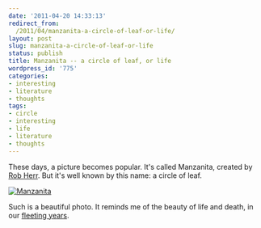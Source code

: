 ```yaml
---
date: '2011-04-20 14:33:13'
redirect_from:
  /2011/04/manzanita-a-circle-of-leaf-or-life/
layout: post
slug: manzanita-a-circle-of-leaf-or-life
status: publish
title: Manzanita -- a circle of leaf, or life
wordpress_id: '775'
categories:
- interesting
- literature
- thoughts
tags:
- circle
- interesting
- life
- literature
- thoughts
---
```


These days, a picture becomes popular.
It's called Manzanita, created by [Rob Herr](http://www.robherr.com/). But it's well known by this name: a circle of leaf. 

[![Manzanita](http://farm2.static.flickr.com/1128/777305970_a4c9bea738_z.jpg?zz=1)](http://www.flickr.com/photos/robherr/777305970/)

Such is a beautiful photo. It reminds me of the beauty of life and death, in our [fleeting years](http://www.fyears.org/).
